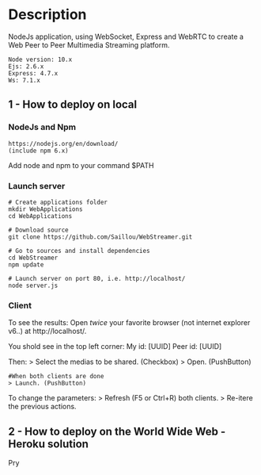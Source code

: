 # Description

NodeJs application, using WebSocket, Express and WebRTC to create a Web Peer to Peer Multimedia Streaming platform.

	Node version: 10.x
	Ejs: 2.6.x
	Express: 4.7.x
	Ws: 7.1.x
	
## 1 - How to deploy on local
### NodeJs and Npm

	https://nodejs.org/en/download/
	(include npm 6.x)
	
Add node and npm to your command $PATH
	
### Launch server

	# Create applications folder
	mkdir WebApplications
	cd WebApplications
	
	# Download source
	git clone https://github.com/Saillou/WebStreamer.git
	
	# Go to sources and install dependencies
	cd WebStreamer
	npm update
	
	# Launch server on port 80, i.e. http://localhost/
	node server.js


### Client
To see the results:
	Open *twice* your favorite browser (not internet explorer v6..) at http://localhost/.
	
You shold see in the top left corner:
	My id: [UUID]
	Peer id: [UUID]

Then:
	> Select the medias to be shared. (Checkbox)
	> Open. (PushButton)
	
	#When both clients are done
	> Launch. (PushButton)
	
To change the parameters:
	> Refresh (F5 or Ctrl+R) both clients.
	> Re-itere the previous actions.
	
## 2 - How to deploy on the World Wide Web - Heroku solution
Pry